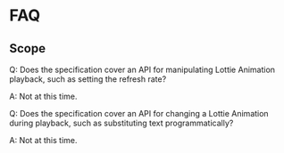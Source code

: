 # FAQ

## Scope

Q: Does the specification cover an API for manipulating Lottie Animation playback, such as setting the refresh rate?

A: Not at this time.

Q: Does the specification cover an API for changing a Lottie Animation during playback, such as substituting text programmatically?

A: Not at this time.


